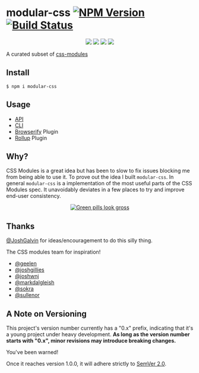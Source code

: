 modular-css [![NPM Version](https://img.shields.io/npm/v/modular-css.svg)](https://www.npmjs.com/package/modular-css) [![Build Status](https://img.shields.io/travis/tivac/modular-css/master.svg)](https://travis-ci.org/tivac/modular-css)
===========
<p align="center">
    <a href="https://www.npmjs.com/package/modular-css" alt="NPM License"><img src="https://img.shields.io/npm/l/modular-css.svg" /></a>
    <a href="https://www.npmjs.com/package/modular-css" alt="NPM Downloads"><img src="https://img.shields.io/npm/dm/modular-css.svg" /></a>
    <a href="https://david-dm.org/tivac/modular-css" alt="Dependency Status"><img src="https://img.shields.io/david/tivac/modular-css.svg" /></a>
    <a href="https://david-dm.org/tivac/modular-css#info=devDependencies" alt="devDependency Status"><img src="https://img.shields.io/david/dev/tivac/modular-css.svg" /></a>
</p>

A curated subset of [css-modules](https://github.com/css-modules/css-modules)

## Install

`$ npm i modular-css`

## Usage

- [API](docs/api.md)
- [CLI](docs/cli.md)
- [Browserify](docs/browserify.md) Plugin
- [Rollup](docs/rollup.md) Plugin

## Why?

CSS Modules is a great idea but has been to slow to fix issues blocking me from being able to use it. To prove out the idea I built `modular-css`. In general `modular-css` is a implementation of the most useful parts of the CSS Modules spec. It unavoidably deviates in a few places to try and improve end-user consistency.

<p align="center">
    <a href="https://twitter.com/iamdevloper/status/636455478093029376">
        <img src="https://i.imgur.com/dRVweC6.png" alt="Green pills look gross" />
    </a>
</p>

## Thanks

[@JoshGalvin](https://github.com/JoshGalvin) for ideas/encouragement to do this silly thing.

The CSS modules team for inspiration!

- [@geelen](https://github.com/geelen)
- [@joshgillies](https://github.com/joshgillies)
- [@joshwnj](https://github.com/joshwnj)
- [@markdalgleish](https://github.com/markdalgleish)
- [@sokra](https://github.com/sokra)
- [@sullenor](https://github.com/sullenor)

## A Note on Versioning ##

This project's version number currently has a "0.x" prefix, indicating that it's a young
project under heavy development. **As long as the version number starts with
"0.x", minor revisions may introduce breaking changes.**

You've been warned!

Once it reaches version 1.0.0, it will adhere strictly to [SemVer 2.0](http://semver.org/spec/v2.0.0.html).
